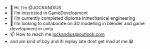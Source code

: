 - 👋 Hi, I’m @JOCKANDIUS
- 👀 I’m interested in GameDevelopment
- 🌱 I’m currently completed diploma inmechanical engineering
- 💞️ I’m looking to collaborate on 3D modelling in blender and game development in unity
- 📫 How to reach me jockandius@outlook.com
- and am kind of bzy and ifi replay late dont get mad at me.😁
<!---
JOCKANDIUS/JOCKANDIUS is a ✨ special ✨ repository because its `README.md` (this file) appears on your GitHub profile.
You can click the Preview link to take a look at your changes.
--->
